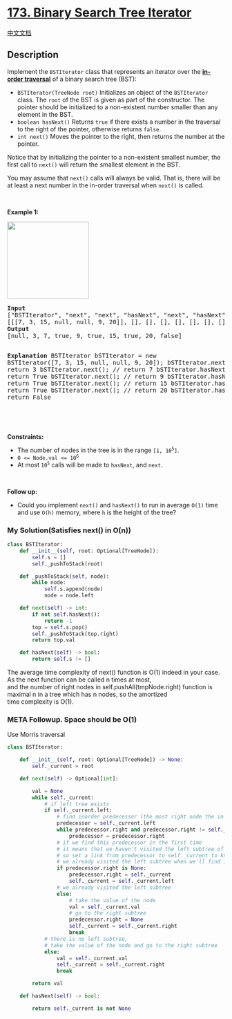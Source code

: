 # [173. Binary Search Tree Iterator](https://leetcode.com/problems/binary-search-tree-iterator)

[中文文档](/solution/0100-0199/0173.Binary%20Search%20Tree%20Iterator/README.md)

## Description

<!-- description:start -->

<p>Implement the <code>BSTIterator</code> class that represents an iterator over the <strong><a href="https://en.wikipedia.org/wiki/Tree_traversal#In-order_(LNR)" target="_blank">in-order traversal</a></strong> of a binary search tree (BST):</p>

<ul>
	<li><code>BSTIterator(TreeNode root)</code> Initializes an object of the <code>BSTIterator</code> class. The <code>root</code> of the BST is given as part of the constructor. The pointer should be initialized to a non-existent number smaller than any element in the BST.</li>
	<li><code>boolean hasNext()</code> Returns <code>true</code> if there exists a number in the traversal to the right of the pointer, otherwise returns <code>false</code>.</li>
	<li><code>int next()</code> Moves the pointer to the right, then returns the number at the pointer.</li>
</ul>

<p>Notice that by initializing the pointer to a non-existent smallest number, the first call to <code>next()</code> will return the smallest element in the BST.</p>

<p>You may assume that <code>next()</code> calls will always be valid. That is, there will be at least a next number in the in-order traversal when <code>next()</code> is called.</p>

<p>&nbsp;</p>
<p><strong class="example">Example 1:</strong></p>
<img alt="" src="https://fastly.jsdelivr.net/gh/doocs/leetcode@main/solution/0100-0199/0173.Binary%20Search%20Tree%20Iterator/images/bst-tree.png" style="width: 189px; height: 178px;" />
<pre>
<strong>Input</strong>
[&quot;BSTIterator&quot;, &quot;next&quot;, &quot;next&quot;, &quot;hasNext&quot;, &quot;next&quot;, &quot;hasNext&quot;, &quot;next&quot;, &quot;hasNext&quot;, &quot;next&quot;, &quot;hasNext&quot;]
[[[7, 3, 15, null, null, 9, 20]], [], [], [], [], [], [], [], [], []]
<strong>Output</strong>
[null, 3, 7, true, 9, true, 15, true, 20, false]

<strong>Explanation</strong>
BSTIterator bSTIterator = new BSTIterator([7, 3, 15, null, null, 9, 20]);
bSTIterator.next(); // return 3
bSTIterator.next(); // return 7
bSTIterator.hasNext(); // return True
bSTIterator.next(); // return 9
bSTIterator.hasNext(); // return True
bSTIterator.next(); // return 15
bSTIterator.hasNext(); // return True
bSTIterator.next(); // return 20
bSTIterator.hasNext(); // return False

</pre>

<p>&nbsp;</p>
<p><strong>Constraints:</strong></p>

<ul>
	<li>The number of nodes in the tree is in the range <code>[1, 10<sup>5</sup>]</code>.</li>
	<li><code>0 &lt;= Node.val &lt;= 10<sup>6</sup></code></li>
	<li>At most <code>10<sup>5</sup></code> calls will be made to <code>hasNext</code>, and <code>next</code>.</li>
</ul>

<p>&nbsp;</p>
<p><strong>Follow up:</strong></p>

<ul>
	<li>Could you implement <code>next()</code> and <code>hasNext()</code> to run in average <code>O(1)</code> time and use&nbsp;<code>O(h)</code> memory, where <code>h</code> is the height of the tree?</li>
</ul>

### My Solution(Satisfies next() in O(n))

```python
class BSTIterator:
    def __init__(self, root: Optional[TreeNode]):
        self.s = []
        self._pushToStack(root)

    def _pushToStack(self, node):
        while node:
            self.s.append(node)
            node = node.left

    def next(self) -> int:
        if not self.hasNext():
            return -1
        top = self.s.pop()
        self._pushToStack(top.right)
        return top.val

    def hasNext(self) -> bool:
        return self.s != []
```


The average time complexity of next() function is O(1) indeed in your case. As the next function can be called n times at most,   
and the number of right nodes in self.pushAll(tmpNode.right) function is maximal n in a tree which has n nodes, so the amortized   
time complexity is O(1).  

### META Followup. Space should be O(1)

Use Morris traversal

```python
class BSTIterator:

    def __init__(self, root: Optional[TreeNode]) -> None:
        self._current = root

    def next(self) -> Optional[int]:

        val = None
        while self._current:
            # if left tree exists
            if self._current.left:
                # find inorder predecessor (the most right node the in left subtree)
                predecessor = self._current.left
                while predecessor.right and predecessor.right != self._current:
                    predecessor = predecessor.right
                # if we find this predecessor in the first time
                # it means that we haven't visited the left subtree of self._current yet,
                # so set a link from predecessor to self._current to know that
                # we already visited the left subtree when we'll find it in the second time
                if predecessor.right is None:
                    predecessor.right = self._current
                    self._current = self._current.left
                # we already visited the left subtree
                else:
                    # take the value of the node
                    val = self._current.val
                    # go to the right subtree
                    predecessor.right = None
                    self._current = self._current.right
                    break
            # there is no left subtree,
            # take the value of the node and go to the right subtree
            else:
                val = self._current.val
                self._current = self._current.right
                break

        return val

    def hasNext(self) -> bool:

        return self._current is not None
```

